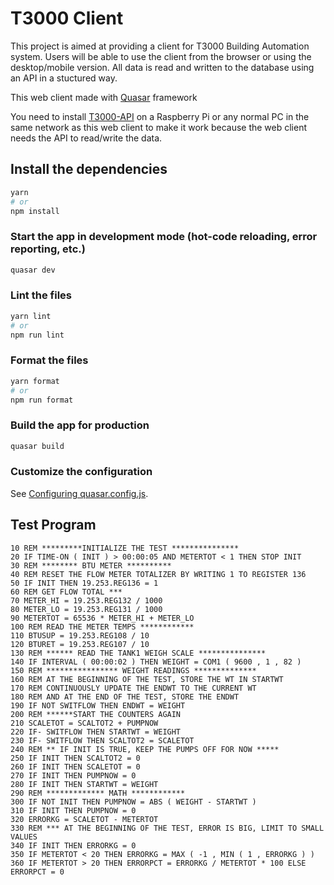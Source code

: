 # T3000 Client

This project is aimed at providing a client for T3000 Building Automation system. Users will be able to use the client from the browser or using the desktop/mobile version. All data is read and written to the database using an API in a stuctured way.

This web client made with [Quasar](https://quasar.dev/) framework

You need to install [T3000-API](https://github.com/temcocontrols/T3000-API-local-server-controller) on a Raspberry Pi or any normal PC in the same network as this web client to make it work because the web client needs the API to read/write the data.

## Install the dependencies

```bash
yarn
# or
npm install
```

### Start the app in development mode (hot-code reloading, error reporting, etc.)

```bash
quasar dev
```

### Lint the files

```bash
yarn lint
# or
npm run lint
```

### Format the files

```bash
yarn format
# or
npm run format
```

### Build the app for production

```bash
quasar build
```

### Customize the configuration

See [Configuring quasar.config.js](https://v2.quasar.dev/quasar-cli-vite/quasar-config-js).

## Test Program

```
10 REM *********INITIALIZE THE TEST ***************
20 IF TIME-ON ( INIT ) > 00:00:05 AND METERTOT < 1 THEN STOP INIT
30 REM ******** BTU METER **********
40 REM RESET THE FLOW METER TOTALIZER BY WRITING 1 TO REGISTER 136
50 IF INIT THEN 19.253.REG136 = 1
60 REM GET FLOW TOTAL ***
70 METER_HI = 19.253.REG132 / 1000
80 METER_LO = 19.253.REG131 / 1000
90 METERTOT = 65536 * METER_HI + METER_LO
100 REM READ THE METER TEMPS ************
110 BTUSUP = 19.253.REG108 / 10
120 BTURET = 19.253.REG107 / 10
130 REM ****** READ THE TANK1 WEIGH SCALE ***************
140 IF INTERVAL ( 00:00:02 ) THEN WEIGHT = COM1 ( 9600 , 1 , 82 )
150 REM **************** WEIGHT READINGS **************
160 REM AT THE BEGINNING OF THE TEST, STORE THE WT IN STARTWT
170 REM CONTINUOUSLY UPDATE THE ENDWT TO THE CURRENT WT
180 REM AND AT THE END OF THE TEST, STORE THE ENDWT
190 IF NOT SWITFLOW THEN ENDWT = WEIGHT
200 REM ******START THE COUNTERS AGAIN
210 SCALETOT = SCALTOT2 + PUMPNOW
220 IF- SWITFLOW THEN STARTWT = WEIGHT
230 IF- SWITFLOW THEN SCALTOT2 = SCALETOT
240 REM ** IF INIT IS TRUE, KEEP THE PUMPS OFF FOR NOW *****
250 IF INIT THEN SCALTOT2 = 0
260 IF INIT THEN SCALETOT = 0
270 IF INIT THEN PUMPNOW = 0
280 IF INIT THEN STARTWT = WEIGHT
290 REM ************* MATH ************
300 IF NOT INIT THEN PUMPNOW = ABS ( WEIGHT - STARTWT )
310 IF INIT THEN PUMPNOW = 0
320 ERRORKG = SCALETOT - METERTOT
330 REM *** AT THE BEGINNING OF THE TEST, ERROR IS BIG, LIMIT TO SMALL VALUES
340 IF INIT THEN ERRORKG = 0
350 IF METERTOT < 20 THEN ERRORKG = MAX ( -1 , MIN ( 1 , ERRORKG ) )
360 IF METERTOT > 20 THEN ERRORPCT = ERRORKG / METERTOT * 100 ELSE ERRORPCT = 0
```
